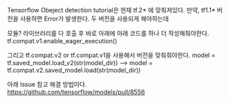 Tensorflow Obeject detection tutorial은 현재 tf.2* 에 맞춰져있다.
만약, tf1.1* 버전을 사용하면 Error가 발생한다.
두 버전을 사용되게 해야하는데

모듈? 라이브러리를 다 호출 후 바로 아래에 아래 코드를 하나 더 작성해줘야한다.
tf.compat.v1.enable_eager_execution()

그리고 
tf.compat.v2 or tf.compat.v1을 사용해서 버전을 맞춰줘야한다.
model = tf.saved_model.load_v2(str(model_dir)) -->  model = tf.compat.v2.saved_model.load(str(model_dir))

아래 Issue 참고 해결 방법이다.
https://github.com/tensorflow/models/pull/8556
